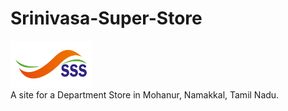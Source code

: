 # Srinivasa-Super-Store
<a target="_blank" href="https://kaveeshwar2k1.github.io/Srinivasa-Super-Store/"><img src="/SSS LOGO.png" height="75" width="130"></a><br>
A site for a Department Store in Mohanur, Namakkal, Tamil Nadu.
